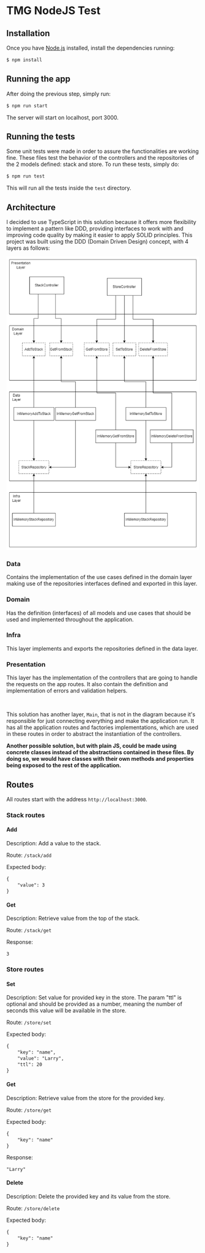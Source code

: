 # TMG NodeJS Test

## Installation

Once you have [Node.js](https://nodejs.org/en/) installed, install the dependencies running:

```bash
$ npm install
```

## Running the app

After doing the previous step, simply run:

```bash
$ npm run start
```

The server will start on localhost, port 3000.

## Running the tests

Some unit tests were made in order to assure the functionalities are working fine. These files test the behavior of the controllers and the repositories of the 2 models defined: stack and store. To run these tests, simply do:

```bash
$ npm run test
```

This will run all the tests inside the ```test``` directory.

## Architecture

I decided to use TypeScript in this solution because it offers more flexibility to implement a pattern like DDD, providing interfaces to work with and improving code quality by making it easier to apply SOLID principles. This project was built using the DDD (Domain Driven Design) concept, with 4 layers as follows:

![solution-diagram](/images/solution-diagram.png)

### Data
Contains the implementation of the use cases defined in the domain layer making use of the repositories interfaces defined and exported in this layer.

### Domain
Has the definition (interfaces) of all models and use cases that should be used and implemented throughout the application.

### Infra
This layer implements and exports the repositories defined in the data layer.

### Presentation
This layer has the implementation of the controllers that are going to handle the requests on the app routes. It also contain the definition and implementation of errors and validation helpers.

<br>

This solution has another layer, ```Main```, that is not in the diagram because it's responsible for just connecting everything and make the application run. It has all the application routes and factories implementations, which are used in these routes in order to abstract the instantiation of the controllers.

<b>Another possible solution, but with plain JS, could be made using concrete classes instead of the abstractions contained in these files. By doing so, we would have classes with their own methods and properties being exposed to the rest of the application.</b>

## Routes

All routes start with the address ```http://localhost:3000```.

### Stack routes

#### Add
Description: Add a value to the stack.

Route: ```/stack/add```

Expected body:
```
{
	"value": 3
}
```

#### Get
Description: Retrieve value from the top of the stack.

Route: ```/stack/get```

Response:
```
3
```

### Store routes

#### Set
Description: Set value for provided key in the store. The param "ttl" is optional and should be provided as a number, meaning the number of seconds this value will be available in the store.

Route: ```/store/set```

Expected body:
```
{
	"key": "name",
	"value": "Larry",
	"ttl": 20
}
```

#### Get
Description: Retrieve value from the store for the provided key.

Route: ```/store/get```

Expected body:
```
{
	"key": "name"
}
```

Response:
```
"Larry"
```

#### Delete
Description: Delete the provided key and its value from the store.

Route: ```/store/delete```

Expected body:
```
{
	"key": "name"
}
```
